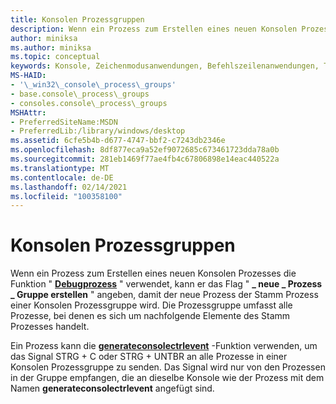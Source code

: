 ```yaml
---
title: Konsolen Prozessgruppen
description: Wenn ein Prozess zum Erstellen eines neuen Konsolen Prozesses die Funktion "Debugprozess" verwendet, kann er das \_ Flag "neue Prozessgruppe erstellen" angeben, \_ \_ damit der neue Prozess der Stamm Prozess einer Konsolen Prozessgruppe wird.
author: miniksa
ms.author: miniksa
ms.topic: conceptual
keywords: Konsole, Zeichenmodusanwendungen, Befehlszeilenanwendungen, Terminalanwendungen, Konsolen-API
MS-HAID:
- '\_win32\_console\_process\_groups'
- base.console\_process\_groups
- consoles.console\_process\_groups
MSHAttr:
- PreferredSiteName:MSDN
- PreferredLib:/library/windows/desktop
ms.assetid: 6cfe5b4b-d677-4747-bbf2-c7243db2346e
ms.openlocfilehash: 8df877eca9a52ef9072685c673461723dda78a0b
ms.sourcegitcommit: 281eb1469f77ae4fb4c67806898e14eac440522a
ms.translationtype: MT
ms.contentlocale: de-DE
ms.lasthandoff: 02/14/2021
ms.locfileid: "100358100"
---
```

# <a name="console-process-groups"></a>Konsolen Prozessgruppen

Wenn ein Prozess zum Erstellen eines neuen Konsolen Prozesses die Funktion " [**Debugprozess**](/windows/win32/api/processthreadsapi/nf-processthreadsapi-createprocessa) " verwendet, kann er das Flag " **\_ neue \_ Prozess \_ Gruppe erstellen** " angeben, damit der neue Prozess der Stamm Prozess einer Konsolen Prozessgruppe wird. Die Prozessgruppe umfasst alle Prozesse, bei denen es sich um nachfolgende Elemente des Stamm Prozesses handelt.

Ein Prozess kann die [**generateconsolectrlevent**](generateconsolectrlevent.md) -Funktion verwenden, um das Signal STRG + C oder STRG + UNTBR an alle Prozesse in einer Konsolen Prozessgruppe zu senden. Das Signal wird nur von den Prozessen in der Gruppe empfangen, die an dieselbe Konsole wie der Prozess mit dem Namen **generateconsolectrlevent** angefügt sind.